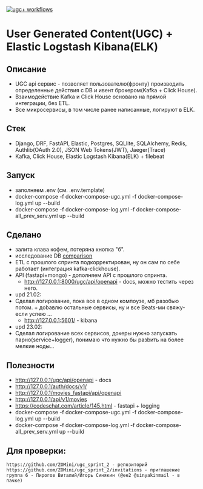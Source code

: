 [![ugc+ workflows](https://github.com/ZOMini/ugc_sprint_2/actions/workflows/python.yml/badge.svg)](https://github.com/ZOMini/ugc_sprint_2/actions/workflows/python.yml)
# User Generated Content(UGC) + Elastic Logstash Kibana(ELK)

## Описание
  - UGC api сервис - позволяет пользователю(фронту) производить определенные действия с DB и ивент брокером(Kafka + Click House).
  - Взаимодействие Kafka и Click House основано на прямой интеграции, без ETL.
  - Все микросервисы, в том числе ранее написанные, логируют в ELK.

## Стек
  - Django, DRF, FastAPI, Elastic, Postgres, SQLlite, SQLAlchemy, Redis, Authlib(OAuth 2.0), JSON Web Tokens(JWT), Jaeger(Trace)
  - Kafka, Click House, Elastic Logstash Kibana(ELK) + filebeat

## Запуск
  - заполняем .env (см. .env.template)
  - docker-compose -f docker-compose-ugc.yml -f docker-compose-log.yml up --build
  - docker-compose -f docker-compose-log.yml -f docker-compose-all_prev_serv.yml up --build

## Сделано
  - залита клава кофем, потеряна кнопка "б".
  - исследование DB [comparison](https://github.com/ZOMini/ugc_sprint_2/blob/main/comparison/README.md)
  - ETL с прошлого спринта подкорректирован, ну он сам по себе работает (интеграция kafka-clickhouse).
  - API (fastapi+mongo) - дополняем API c прошлого спринта.
    - http://127.0.0.1:8000/ugc/api/openapi - docs, можно тестить через него.
  - upd 21.02:
  - Сделал логирование, пока все в одном компоузе, мб разобью потом. + доbавлю остальные сервисы, ну и все Beats-ми свяжу- если успею ...
    - http://127.0.0.1:5601/  - kibana
  - upd 23.02:
  - Сделал логирование всех сервисов, докеры нужно запускать парно(service+logger), понимаю что нужно бы разbить на более мелкие ноды...

## Полезности
  - http://127.0.0.1/ugc/api/openapi - docs
  - http://127.0.0.1/auth/docs/v1/
  - http://127.0.0.1/movies_fastapi/api/openapi
  - http://127.0.0.1/api/v1/movies
  - https://codeschat.com/article/145.html - fastapi + logging
  - docker-compose -f docker-compose-ugc.yml -f docker-compose-log.yml up --build 
  - docker-compose -f docker-compose-log.yml -f docker-compose-all_prev_serv.yml up --build 

## Для проверки:
    https://github.com/ZOMini/ugc_sprint_2 - репозиторий
    https://github.com/ZOMini/ugc_sprint_2/invitations - приглашение
    группа 6 - Пирогов Виталий/Игорь Синякин (@ee2 @sinyakinmail - в пачке)